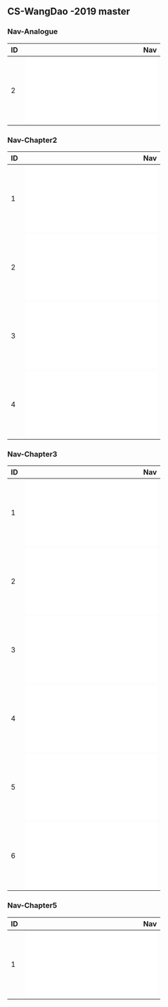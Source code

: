 ## CS-WangDao -2019 master


### Nav-Analogue
| ID |                                Nav                            |
|:---|--------------------------------------------------------------:|
| 2  | ![getMaxProfit](Analogue/getMaxProfit.md)                     |

### Nav-Chapter2
| ID |                                Nav                            |
|:---|--------------------------------------------------------------:|
| 1  | ![removeArrRange](chapter2/removeArrRange.md)                 |
| 2  | ![deleteSameVal](chapter2/deleteSameVal.md)                   |
| 3  | ![exchangeArr](chapter2/exchangeArr.md)                       |
| 4  | ![getMedian](chapter2/getMedian.md)                           |

### Nav-Chapter3
| ID |                                Nav                            |
|:---|--------------------------------------------------------------:|
| 1  | ![recursionDelSList](chapter3/recursionDelSList.md)           |
| 2  | ![deleteSameVal](chapter3/recursionDeleteSameVal.md)          |
| 3  | ![upsidePrintSList](chapter3/upsidePrintSList.md)             |
| 4  | ![reverseList](chapter3/reverseList.md)                       |
| 5  | ![separateList](chapter3/separateList.md)                     |
| 6  | ![getFirstCommonNode](chapter3/getFirstCommonNode.md)         |

### Nav-Chapter5
| ID |                                Nav                                 |
|:---|-------------------------------------------------------------------:|
| 1  | ![findTheFirstCommonParent](chapter5/findTheFirstCommonParent.md)  |
